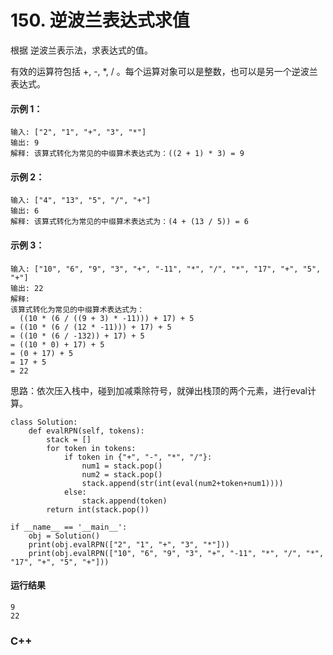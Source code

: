 # 150. 逆波兰表达式求值
根据 逆波兰表示法，求表达式的值。

有效的运算符包括 +, -, *, / 。每个运算对象可以是整数，也可以是另一个逆波兰表达式。

#### 示例 1：

    输入: ["2", "1", "+", "3", "*"]
    输出: 9
    解释: 该算式转化为常见的中缀算术表达式为：((2 + 1) * 3) = 9
#### 示例 2：

    输入: ["4", "13", "5", "/", "+"]
    输出: 6
    解释: 该算式转化为常见的中缀算术表达式为：(4 + (13 / 5)) = 6
#### 示例 3：

    输入: ["10", "6", "9", "3", "+", "-11", "*", "/", "*", "17", "+", "5", "+"]
    输出: 22
    解释: 
    该算式转化为常见的中缀算术表达式为：
      ((10 * (6 / ((9 + 3) * -11))) + 17) + 5
    = ((10 * (6 / (12 * -11))) + 17) + 5
    = ((10 * (6 / -132)) + 17) + 5
    = ((10 * 0) + 17) + 5
    = (0 + 17) + 5
    = 17 + 5
    = 22

思路：依次压入栈中，碰到加减乘除符号，就弹出栈顶的两个元素，进行eval计算。

    class Solution:
        def evalRPN(self, tokens):
            stack = []
            for token in tokens:
                if token in {"+", "-", "*", "/"}:
                    num1 = stack.pop()
                    num2 = stack.pop()
                    stack.append(str(int(eval(num2+token+num1))))
                else:
                    stack.append(token)
            return int(stack.pop())

    if __name__ == '__main__':
        obj = Solution()
        print(obj.evalRPN(["2", "1", "+", "3", "*"]))
        print(obj.evalRPN(["10", "6", "9", "3", "+", "-11", "*", "/", "*", "17", "+", "5", "+"]))
        
#### 运行结果
    9
    22

### C++

